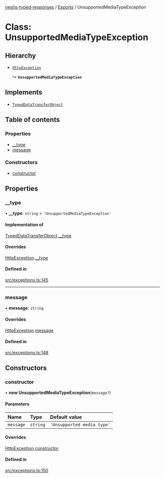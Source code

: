[nestjs-typed-responses](../README.md) / [Exports](../modules.md) / UnsupportedMediaTypeException

# Class: UnsupportedMediaTypeException

## Hierarchy

- [`HttpException`](HttpException.md)

  ↳ **`UnsupportedMediaTypeException`**

## Implements

- [`TypedDataTransferObject`](../interfaces/TypedDataTransferObject.md)

## Table of contents

### Properties

- [\_\_type](UnsupportedMediaTypeException.md#__type)
- [message](UnsupportedMediaTypeException.md#message)

### Constructors

- [constructor](UnsupportedMediaTypeException.md#constructor)

## Properties

### \_\_type

• **\_\_type**: `string` = `'UnsupportedMediaTypeException'`

#### Implementation of

[TypedDataTransferObject](../interfaces/TypedDataTransferObject.md).[__type](../interfaces/TypedDataTransferObject.md#__type)

#### Overrides

[HttpException](HttpException.md).[__type](HttpException.md#__type)

#### Defined in

[src/exceptions.ts:145](https://github.com/igrek8/nestjs-typed-responses/blob/9265976/src/exceptions.ts#L145)

___

### message

• **message**: `string`

#### Overrides

[HttpException](HttpException.md).[message](HttpException.md#message)

#### Defined in

[src/exceptions.ts:148](https://github.com/igrek8/nestjs-typed-responses/blob/9265976/src/exceptions.ts#L148)

## Constructors

### constructor

• **new UnsupportedMediaTypeException**(`message?`)

#### Parameters

| Name | Type | Default value |
| :------ | :------ | :------ |
| `message` | `string` | `'Unsupported media type'` |

#### Overrides

[HttpException](HttpException.md).[constructor](HttpException.md#constructor)

#### Defined in

[src/exceptions.ts:150](https://github.com/igrek8/nestjs-typed-responses/blob/9265976/src/exceptions.ts#L150)
